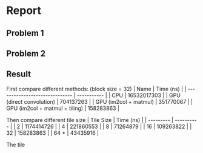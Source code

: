# Report

## Problem 1

## Problem 2

## Result

First compare different methods: (block size = 32)
| Name                           | Time (ns)   |
| ------------------------------ | ----------- |
| CPU                            | 16532017303 |
| GPU (direct convolution)       | 704137263   |
| GPU (im2col + matmul)          | 351770067   |
| GPU (im2col + matmul + tiling) | 158283863   |

Then compare different tile size
| Tile Size | Time (ns)  |
| --------- | ---------- |
| 2         | 1174414726 |
| 4         | 221860553  |
| 8         | 71264879   |
| 16        | 109263822  |
| 32        | 158283863  |
| 64 *      | 43435916   |

The tile